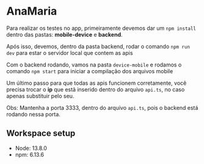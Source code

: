 # AnaMaria

Para realizar os testes no app, primeiramente devemos dar um `npm install` dentro das pastas: **mobile-device** e **backend**.

Após isso, devemos, dentro da pasta backend, rodar o comando `npm run dev` para estar o servidor local que contem as apis

Com o backend rodando, vamos na pasta `device-mobile` e rodamos o comando `npm start` para iniciar a compilação dos arquivos mobile

Um último passo para que todas as apis funcionem corretamente, você precisa trocar o **ip** que estã inserido dentro do arquivo `api.ts`, no caso apenas substituir pelo seu.

Obs: Mantenha a porta 3333, dentro do arquivo `api.ts`, pois o backend está rodando nessa porta.

## Workspace setup

- Node: 13.8.0
- npm: 6.13.6
